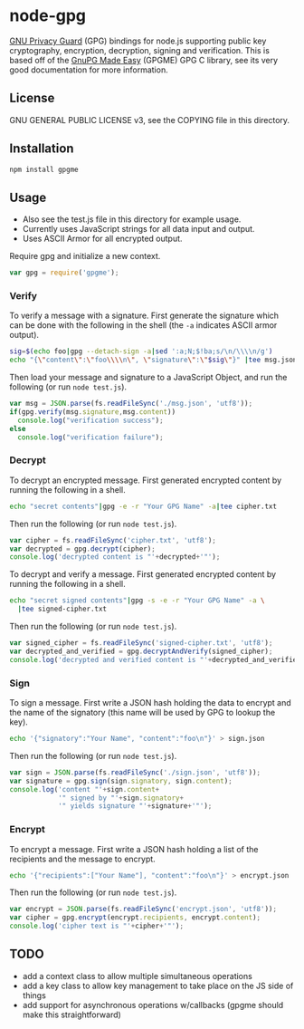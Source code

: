 node-gpg
========

[GNU Privacy Guard](www.gnuph.org) (GPG) bindings for node.js
supporting public key cryptography, encryption, decryption, signing
and verification.  This is based off of the
[GnuPG Made Easy](www.gnupg.org/gpgme.htlm) (GPGME) GPG C library, see
its very good documentation for more information.

License
-------

GNU GENERAL PUBLIC LICENSE v3, see the COPYING file in this directory.

Installation
------------

```sh
npm install gpgme
```

Usage
-----

* Also see the test.js file in this directory for example usage.
* Currently uses JavaScript strings for all data input and output.
* Uses ASCII Armor for all encrypted output.

Require gpg and initialize a new context.

```js
var gpg = require('gpgme');
```

### Verify
To verify a message with a signature.  First generate the signature
which can be done with the following in the shell (the `-a` indicates
ASCII armor output).

```sh
sig=$(echo foo|gpg --detach-sign -a|sed ':a;N;$!ba;s/\n/\\\\n/g')
echo "{\"content\":\"foo\\\\n\", \"signature\":\"$sig\"}" |tee msg.json
```

Then load your message and signature to a JavaScript Object, and run
the following (or run `node test.js`).

```js
var msg = JSON.parse(fs.readFileSync('./msg.json', 'utf8'));
if(gpg.verify(msg.signature,msg.content))
  console.log("verification success");
else
  console.log("verification failure");
```

### Decrypt
To decrypt an encrypted message.  First generated encrypted content by
running the following in a shell.

```sh
echo "secret contents"|gpg -e -r "Your GPG Name" -a|tee cipher.txt
```

Then run the following (or run `node test.js`).

```js
var cipher = fs.readFileSync('cipher.txt', 'utf8');
var decrypted = gpg.decrypt(cipher);
console.log('decrypted content is "'+decrypted+'"');
```

To decrypt and verify a message.  First generated encrypted content by
running the following in a shell.

```sh
echo "secret signed contents"|gpg -s -e -r "Your GPG Name" -a \
  |tee signed-cipher.txt
```
    
Then run the following (or run `node test.js`).

```js
var signed_cipher = fs.readFileSync('signed-cipher.txt', 'utf8');
var decrypted_and_verified = gpg.decryptAndVerify(signed_cipher);
console.log('decrypted and verified content is "'+decrypted_and_verified+'"');
```

### Sign
To sign a message.  First write a JSON hash holding the data to
encrypt and the name of the signatory (this name will be used by GPG
to lookup the key).

```sh
echo '{"signatory":"Your Name", "content":"foo\n"}' > sign.json
```

Then run the following (or run `node test.js`).

```js
var sign = JSON.parse(fs.readFileSync('./sign.json', 'utf8'));
var signature = gpg.sign(sign.signatory, sign.content);
console.log('content "'+sign.content+
            '" signed by "'+sign.signatory+
            '" yields signature "'+signature+'"');
```

### Encrypt
To encrypt a message.  First write a JSON hash holding a list of the
recipients and the message to encrypt.

```sh
echo '{"recipients":["Your Name"], "content":"foo\n"}' > encrypt.json
```

Then run the following (or run `node test.js`).

```js
var encrypt = JSON.parse(fs.readFileSync('encrypt.json', 'utf8'));
var cipher = gpg.encrypt(encrypt.recipients, encrypt.content);
console.log('cipher text is "'+cipher+'"');
```

TODO
----
* add a context class to allow multiple simultaneous operations
* add a key class to allow key management to take place on the JS side
  of things
* add support for asynchronous operations w/callbacks (gpgme should
  make this straightforward)
